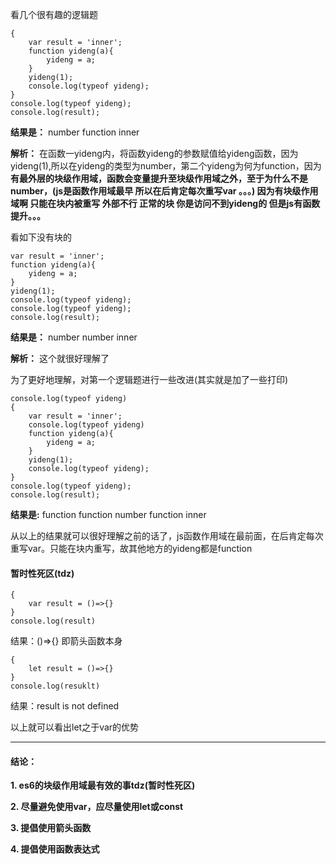 看几个很有趣的逻辑题
```
{
    var result = 'inner';
    function yideng(a){
        yideng = a;
    }
    yideng(1);
    console.log(typeof yideng);
}
console.log(typeof yideng);
console.log(result);
```
**结果是：** number function inner

**解析：** 在函数一yideng内，将函数yideng的参数赋值给yideng函数，因为yideng(1),所以在yideng的类型为number，第二个yideng为何为function，因为**有最外层的块级作用域，函数会变量提升至块级作用域之外，至于为什么不是number，(js是函数作用域最早 所以在后肯定每次重写var 。。。)
因为有块级作用域啊
只能在块内被重写
外部不行
正常的块 你是访问不到yideng的
但是js有函数提升。。。**

看如下没有块的
```
var result = 'inner';
function yideng(a){
    yideng = a;
}
yideng(1);
console.log(typeof yideng);
console.log(typeof yideng);
console.log(result);
```
**结果是：** number number inner

**解析：** 这个就很好理解了

为了更好地理解，对第一个逻辑题进行一些改进(其实就是加了一些打印)
```
console.log(typeof yideng)
{
    var result = 'inner';
    console.log(typeof yideng)
    function yideng(a){
        yideng = a;
    }
    yideng(1);
    console.log(typeof yideng);
}
console.log(typeof yideng);
console.log(result);
```
**结果是:** function function number function inner

从以上的结果就可以很好理解之前的话了，js函数作用域在最前面，在后肯定每次重写var。只能在块内重写，故其他地方的yideng都是function

#### 暂时性死区(tdz)
```
{
    var result = ()=>{}
}
console.log(result)
```
结果：()=>{} 即箭头函数本身
```
{
    let result = ()=>{}
}
console.log(resuklt)
```
结果：result is not defined

以上就可以看出let之于var的优势

---

#### 结论：
**1. es6的块级作用域最有效的事tdz(暂时性死区)**

**2. 尽量避免使用var，应尽量使用let或const**

**3. 提倡使用箭头函数**

**4. 提倡使用函数表达式**